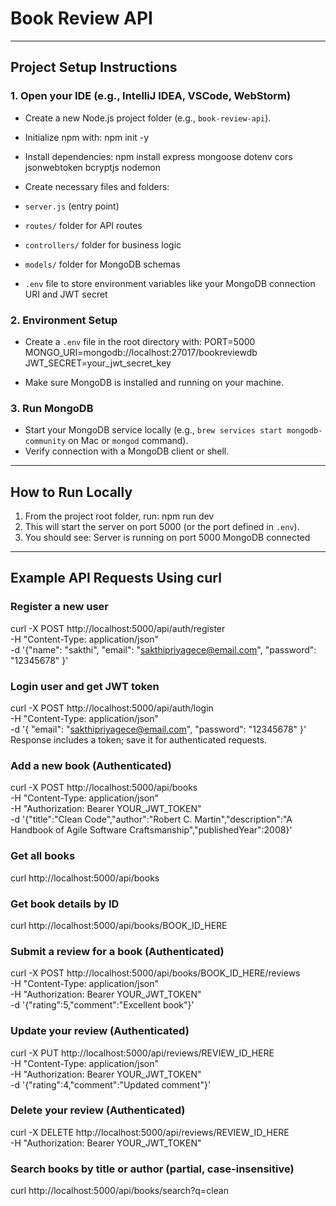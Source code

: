 # Book Review API
---
## Project Setup Instructions

### 1. Open your IDE (e.g., IntelliJ IDEA, VSCode, WebStorm)

- Create a new Node.js project folder (e.g., `book-review-api`).
- Initialize npm with:
  npm init -y
- Install dependencies:
  npm install express mongoose dotenv cors jsonwebtoken bcryptjs nodemon

- Create necessary files and folders:
- `server.js` (entry point)
- `routes/` folder for API routes
- `controllers/` folder for business logic
- `models/` folder for MongoDB schemas
- `.env` file to store environment variables like your MongoDB connection URI and JWT secret

### 2. Environment Setup

- Create a `.env` file in the root directory with:
  PORT=5000
  MONGO_URI=mongodb://localhost:27017/bookreviewdb
  JWT_SECRET=your_jwt_secret_key

- Make sure MongoDB is installed and running on your machine.

### 3. Run MongoDB

- Start your MongoDB service locally (e.g., `brew services start mongodb-community` on Mac or `mongod` command).
- Verify connection with a MongoDB client or shell.

---

## How to Run Locally

1. From the project root folder, run:
   npm run dev
2. This will start the server on port 5000 (or the port defined in `.env`).
3. You should see:
   Server is running on port 5000
   MongoDB connected

---

## Example API Requests Using curl

### Register a new user

curl -X POST http://localhost:5000/api/auth/register \
-H "Content-Type: application/json" \
-d '{"name": "sakthi",
"email": "sakthipriyagece@email.com",
"password": "12345678"
}'

### Login user and get JWT token

curl -X POST http://localhost:5000/api/auth/login \
  -H "Content-Type: application/json" \
  -d '{
"email": "sakthipriyagece@email.com",
"password": "12345678"
}'
Response includes a token; save it for authenticated requests.

### Add a new book (Authenticated)

curl -X POST http://localhost:5000/api/books \
  -H "Content-Type: application/json" \
  -H "Authorization: Bearer YOUR_JWT_TOKEN" \
  -d '{"title":"Clean Code","author":"Robert C. Martin","description":"A Handbook of Agile Software Craftsmanship","publishedYear":2008}'

### Get all books

curl http://localhost:5000/api/books

### Get book details by ID 

curl http://localhost:5000/api/books/BOOK_ID_HERE

### Submit a review for a book (Authenticated)

curl -X POST http://localhost:5000/api/books/BOOK_ID_HERE/reviews \
  -H "Content-Type: application/json" \
  -H "Authorization: Bearer YOUR_JWT_TOKEN" \
  -d '{"rating":5,"comment":"Excellent book"}'

### Update your review (Authenticated)

curl -X PUT http://localhost:5000/api/reviews/REVIEW_ID_HERE \
  -H "Content-Type: application/json" \
  -H "Authorization: Bearer YOUR_JWT_TOKEN" \
  -d '{"rating":4,"comment":"Updated comment"}'

### Delete your review (Authenticated)

curl -X DELETE http://localhost:5000/api/reviews/REVIEW_ID_HERE \
  -H "Authorization: Bearer YOUR_JWT_TOKEN"

### Search books by title or author (partial, case-insensitive)

curl http://localhost:5000/api/books/search?q=clean